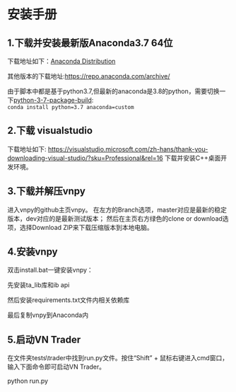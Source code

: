 # 安装手册

## 1.下载并安装最新版Anaconda3.7 64位

下载地址如下：[Anaconda Distribution](https://www.anaconda.com/products/individual)
 
其他版本的下载地址:https://repo.anaconda.com/archive/

由于脚本中都是基于python3.7,但最新的anaconda是3.8的python，需要切换一下[python-3-7-package-build](https://www.anaconda.com/blog/python-3-7-package-build-out-miniconda-release):   
`conda install python=3.7 anaconda=custom`

## 2.下载 visualstudio

下载地址如下: https://visualstudio.microsoft.com/zh-hans/thank-you-downloading-visual-studio/?sku=Professional&rel=16
下载并安装C++桌面开发环境。


## 3.下载并解压vnpy
进入vnpy的github主页vnpy。 在左方的Branch选项，master对应是最新的稳定版本，dev对应的是最新测试版本； 然后在主页右方绿色的clone or download选项，选择Download ZIP来下载压缩版本到本地电脑。


## 4.安装vnpy
双击install.bat一键安装vnpy：

先安装ta_lib库和ib api

然后安装requirements.txt文件内相关依赖库

最后复制vnpy到Anaconda内


## 5.启动VN Trader
在文件夹tests\trader中找到run.py文件。按住“Shift” + 鼠标右键进入cmd窗口，输入下面命令即可启动VN Trader。

python run.py 
   